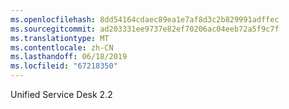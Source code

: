 ```yaml
---
ms.openlocfilehash: 8dd54164cdaec89ea1e7af8d3c2b829991adffec
ms.sourcegitcommit: ad203331ee9737e82ef70206ac04eeb72a5f9c7f
ms.translationtype: MT
ms.contentlocale: zh-CN
ms.lasthandoff: 06/18/2019
ms.locfileid: "67218350"
---
```

Unified Service Desk 2.2